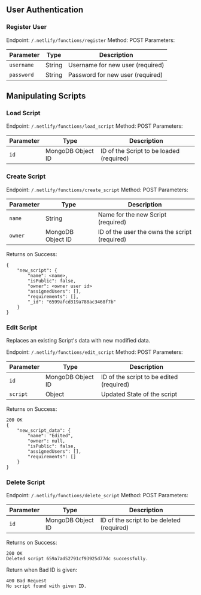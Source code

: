 ## User Authentication
### Register User
Endpoint: `/.netlify/functions/register`
Method: POST
Parameters:

| Parameter | Type | Description |
| ---- | ---- | ---- |
| `username` | String | Username for new user (required) |
| `password` | String | Password for new user (required) |

## Manipulating Scripts

### Load Script
Endpoint: `/.netlify/functions/load_script`
Method: POST
Parameters:

| Parameter | Type | Description |
| ---- | ---- | ---- |
| `id` | MongoDB Object ID | ID of the Script to be loaded (required) |
### Create Script
Endpoint: `/.netlify/functions/create_script`
Method: POST
Parameters:

| Parameter | Type | Description |
| ---- | ---- | ---- |
| `name` | String | Name for the new Script (required) |
| `owner` | MongoDB Object ID | ID of the user the owns the script (required) |

Returns on Success:
```
{
	"new_script": {
		"name": <name>,
		"isPublic": false,
		"owner": <owner user id>
		"assignedUsers": [],
		"requirements": [],
		"_id": "6599afcd319a788ac3468f7b"
	}
}
```

### Edit Script

Replaces an existing Script's data with new modified data.

Endpoint: `/.netlify/functions/edit_script`
Method: POST
Parameters:

| Parameter | Type | Description |
| ---- | ---- | ---- |
| `id` | MongoDB Object ID | ID of the script to be edited (required) |
| `script` | Object | Updated State of the script |

Returns on Success:
```
200 OK
{
	"new_script_data": {
		"name": "Edited",
		"owner": null,
		"isPublic": false,
		"assignedUsers": [],
		"requirements": []
	}
}
```
### Delete Script
Endpoint: `/.netlify/functions/delete_script`
Method: POST
Parameters:

| Parameter | Type | Description |
| ---- | ---- | ---- |
| `id` | MongoDB Object ID | ID of the script to be deleted (required) |

Returns on Success:
```
200 OK
Deleted script 659a7ad52791cf93925d77dc successfully.
```

Return when Bad ID is given:
```
400 Bad Request
No script found with given ID.
```